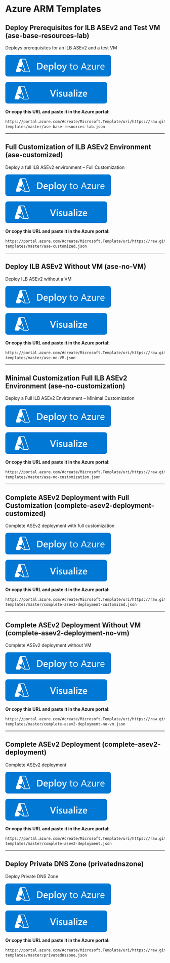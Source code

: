 # Azure ARM Templates

## Deploy Prerequisites for ILB ASEv2 and Test VM (ase-base-resources-lab)

Deploys prerequisites for an ILB ASEv2 and a test VM

[![Deploy to Azure](https://raw.githubusercontent.com/Azure/azure-quickstart-templates/master/1-CONTRIBUTION-GUIDE/images/deploytoazure.svg?sanitize=true)](https://portal.azure.com/#create/Microsoft.Template/uri/https%3A%2F%2Fraw.githubusercontent.com%2FDjongov%2FARM-templates%2Fmaster%2Fase-base-resources-lab.json)

[![Visualize](https://raw.githubusercontent.com/Azure/azure-quickstart-templates/master/1-CONTRIBUTION-GUIDE/images/visualizebutton.svg?sanitize=true)](http://armviz.io/#/?load=https%3A%2F%2Fraw.githubusercontent.com%2FDjongov%2FARM-templates%2Fmaster%2Fase-base-resources-lab.json)

**Or copy this URL and paste it in the Azure portal:**

```plaintext
https://portal.azure.com/#create/Microsoft.Template/uri/https://raw.githubusercontent.com/Djongov/ARM-templates/master/ase-base-resources-lab.json
```

---

## Full Customization of ILB ASEv2 Environment (ase-customized)

Deploy a full ILB ASEv2 environment – Full Customization

[![Deploy to Azure](https://raw.githubusercontent.com/Azure/azure-quickstart-templates/master/1-CONTRIBUTION-GUIDE/images/deploytoazure.svg?sanitize=true)](https://portal.azure.com/#create/Microsoft.Template/uri/https%3A%2F%2Fraw.githubusercontent.com%2FDjongov%2FARM-templates%2Fmaster%2Fase-customized.json)

[![Visualize](https://raw.githubusercontent.com/Azure/azure-quickstart-templates/master/1-CONTRIBUTION-GUIDE/images/visualizebutton.svg?sanitize=true)](http://armviz.io/#/?load=https%3A%2F%2Fraw.githubusercontent.com%2FDjongov%2FARM-templates%2Fmaster%2Fase-customized.json)

**Or copy this URL and paste it in the Azure portal:**

```plaintext
https://portal.azure.com/#create/Microsoft.Template/uri/https://raw.githubusercontent.com/Djongov/ARM-templates/master/ase-customized.json
```

---

## Deploy ILB ASEv2 Without VM (ase-no-VM)

Deploy ILB ASEv2 without a VM

[![Deploy to Azure](https://raw.githubusercontent.com/Azure/azure-quickstart-templates/master/1-CONTRIBUTION-GUIDE/images/deploytoazure.svg?sanitize=true)](https://portal.azure.com/#create/Microsoft.Template/uri/https%3A%2F%2Fraw.githubusercontent.com%2FDjongov%2FARM-templates%2Fmaster%2Fase-no-VM.json)

[![Visualize](https://raw.githubusercontent.com/Azure/azure-quickstart-templates/master/1-CONTRIBUTION-GUIDE/images/visualizebutton.svg?sanitize=true)](http://armviz.io/#/?load=https%3A%2F%2Fraw.githubusercontent.com%2FDjongov%2FARM-templates%2Fmaster%2Fase-no-VM.json)

**Or copy this URL and paste it in the Azure portal:**

```plaintext
https://portal.azure.com/#create/Microsoft.Template/uri/https://raw.githubusercontent.com/Djongov/ARM-templates/master/ase-no-VM.json
```

---

## Minimal Customization Full ILB ASEv2 Environment (ase-no-customization)

Deploy a Full ILB ASEv2 Environment – Minimal Customization

[![Deploy to Azure](https://raw.githubusercontent.com/Azure/azure-quickstart-templates/master/1-CONTRIBUTION-GUIDE/images/deploytoazure.svg?sanitize=true)](https://portal.azure.com/#create/Microsoft.Template/uri/https%3A%2F%2Fraw.githubusercontent.com%2FDjongov%2FARM-templates%2Fmaster%2Fase-no-customization.json)

[![Visualize](https://raw.githubusercontent.com/Azure/azure-quickstart-templates/master/1-CONTRIBUTION-GUIDE/images/visualizebutton.svg?sanitize=true)](http://armviz.io/#/?load=https%3A%2F%2Fraw.githubusercontent.com%2FDjongov%2FARM-templates%2Fmaster%2Fase-no-customization.json)

**Or copy this URL and paste it in the Azure portal:**

```plaintext
https://portal.azure.com/#create/Microsoft.Template/uri/https://raw.githubusercontent.com/Djongov/ARM-templates/master/ase-no-customization.json
```

---

## Complete ASEv2 Deployment with Full Customization (complete-asev2-deployment-customized)

Complete ASEv2 deployment with full customization

[![Deploy to Azure](https://raw.githubusercontent.com/Azure/azure-quickstart-templates/master/1-CONTRIBUTION-GUIDE/images/deploytoazure.svg?sanitize=true)](https://portal.azure.com/#create/Microsoft.Template/uri/https%3A%2F%2Fraw.githubusercontent.com%2FDjongov%2FARM-templates%2Fmaster%2Fcomplete-asev2-deployment-customized.json)

[![Visualize](https://raw.githubusercontent.com/Azure/azure-quickstart-templates/master/1-CONTRIBUTION-GUIDE/images/visualizebutton.svg?sanitize=true)](http://armviz.io/#/?load=https%3A%2F%2Fraw.githubusercontent.com%2FDjongov%2FARM-templates%2Fmaster%2Fcomplete-asev2-deployment-customized.json)

**Or copy this URL and paste it in the Azure portal:**

```plaintext
https://portal.azure.com/#create/Microsoft.Template/uri/https://raw.githubusercontent.com/Djongov/ARM-templates/master/complete-asev2-deployment-customized.json
```

---

## Complete ASEv2 Deployment Without VM (complete-asev2-deployment-no-vm)

Complete ASEv2 deployment without VM

[![Deploy to Azure](https://raw.githubusercontent.com/Azure/azure-quickstart-templates/master/1-CONTRIBUTION-GUIDE/images/deploytoazure.svg?sanitize=true)](https://portal.azure.com/#create/Microsoft.Template/uri/https%3A%2F%2Fraw.githubusercontent.com%2FDjongov%2FARM-templates%2Fmaster%2Fcomplete-asev2-deployment-no-vm.json)

[![Visualize](https://raw.githubusercontent.com/Azure/azure-quickstart-templates/master/1-CONTRIBUTION-GUIDE/images/visualizebutton.svg?sanitize=true)](http://armviz.io/#/?load=https%3A%2F%2Fraw.githubusercontent.com%2FDjongov%2FARM-templates%2Fmaster%2Fcomplete-asev2-deployment-no-vm.json)

**Or copy this URL and paste it in the Azure portal:**

```plaintext
https://portal.azure.com/#create/Microsoft.Template/uri/https://raw.githubusercontent.com/Djongov/ARM-templates/master/complete-asev2-deployment-no-vm.json
```

---

## Complete ASEv2 Deployment (complete-asev2-deployment)

Complete ASEv2 deployment

[![Deploy to Azure](https://raw.githubusercontent.com/Azure/azure-quickstart-templates/master/1-CONTRIBUTION-GUIDE/images/deploytoazure.svg?sanitize=true)](https://portal.azure.com/#create/Microsoft.Template/uri/https%3A%2F%2Fraw.githubusercontent.com%2FDjongov%2FARM-templates%2Fmaster%2Fcomplete-asev2-deployment.json)

[![Visualize](https://raw.githubusercontent.com/Azure/azure-quickstart-templates/master/1-CONTRIBUTION-GUIDE/images/visualizebutton.svg?sanitize=true)](http://armviz.io/#/?load=https%3A%2F%2Fraw.githubusercontent.com%2FDjongov%2FARM-templates%2Fmaster%2Fcomplete-asev2-deployment.json)

**Or copy this URL and paste it in the Azure portal:**

```plaintext
https://portal.azure.com/#create/Microsoft.Template/uri/https://raw.githubusercontent.com/Djongov/ARM-templates/master/complete-asev2-deployment.json
```

---

## Deploy Private DNS Zone (privatednszone)

Deploy Private DNS Zone

[![Deploy to Azure](https://raw.githubusercontent.com/Azure/azure-quickstart-templates/master/1-CONTRIBUTION-GUIDE/images/deploytoazure.svg?sanitize=true)](https://portal.azure.com/#create/Microsoft.Template/uri/https%3A%2F%2Fraw.githubusercontent.com%2FDjongov%2FARM-templates%2Fmaster%2Fprivatednszone.json)

[![Visualize](https://raw.githubusercontent.com/Azure/azure-quickstart-templates/master/1-CONTRIBUTION-GUIDE/images/visualizebutton.svg?sanitize=true)](http://armviz.io/#/?load=https%3A%2F%2Fraw.githubusercontent.com%2FDjongov%2FARM-templates%2Fmaster%2Fprivatednszone.json)

**Or copy this URL and paste it in the Azure portal:**

```plaintext
https://portal.azure.com/#create/Microsoft.Template/uri/https://raw.githubusercontent.com/Djongov/ARM-templates/master/privatednszone.json
```


